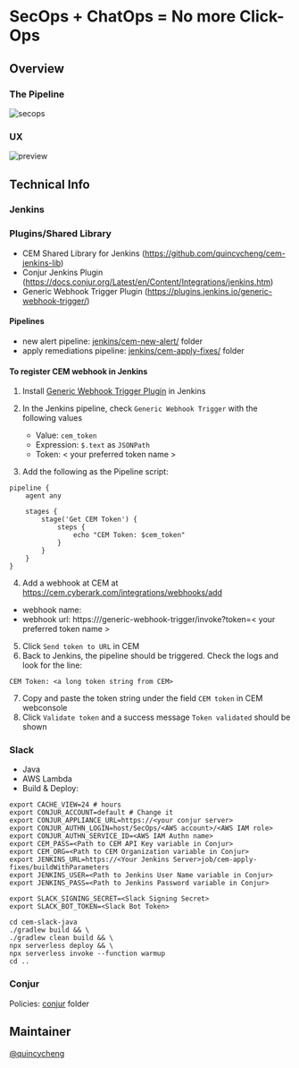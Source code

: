 # SecOps + ChatOps = No more Click-Ops

## Overview 

### The Pipeline

![secops](https://user-images.githubusercontent.com/4685314/112829586-e6cab980-90c3-11eb-8299-f543c7b65124.png)

### UX

![preview](https://user-images.githubusercontent.com/4685314/112829622-f5b16c00-90c3-11eb-8c6d-502e8a0ab23f.gif)


## Technical Info

### Jenkins

### Plugins/Shared Library
 - CEM Shared Library for Jenkins (https://github.com/quincycheng/cem-jenkins-lib)
 - Conjur Jenkins Plugin (https://docs.conjur.org/Latest/en/Content/Integrations/jenkins.htm)
 - Generic Webhook Trigger Plugin (https://plugins.jenkins.io/generic-webhook-trigger/)

#### Pipelines
 - new alert pipeline: [jenkins/cem-new-alert/](./jenkins/cem-new-alert/) folder
 - apply remediations pipeline: [jenkins/cem-apply-fixes/](./jenkins/cem-apply-fixes/) folder

#### To register CEM webhook in Jenkins

1. Install [Generic Webhook Trigger Plugin](https://plugins.jenkins.io/generic-webhook-trigger/) in Jenkins
2. In the Jenkins pipeline, check `Generic Webhook Trigger` with the following values
   - Value: `cem_token`
   - Expression: `$.text` as `JSONPath`
   - Token: < your preferred token name >

3. Add the following as the Pipeline script:
```
pipeline {
    agent any
    
    stages {
        stage('Get CEM Token') {
            steps {
                echo "CEM Token: $cem_token"
            }
        }
    }
}
```
4. Add a webhook at CEM at https://cem.cyberark.com/integrations/webhooks/add
 - webhook name: <your preferred webhook name in CEM>
 - webhook url: https://<Jenkins URL>/generic-webhook-trigger/invoke?token=< your preferred token name >
5. Click `Send token to URL` in CEM
6. Back to Jenkins, the pipeline should be triggered.   Check the logs and look for the line:
```
CEM Token: <a long token string from CEM>
```
7. Copy and paste the token string under the field `CEM token` in CEM webconsole 
8. Click `Validate token` and a success message `Token validated` should be shown


### Slack
- Java
- AWS Lambda
- Build & Deploy:

```
export CACHE_VIEW=24 # hours
export CONJUR_ACCOUNT=default # Change it
export CONJUR_APPLIANCE_URL=https://<your conjur server>
export CONJUR_AUTHN_LOGIN=host/SecOps/<AWS account>/<AWS IAM role>
export CONJUR_AUTHN_SERVICE_ID=<AWS IAM Authn name>
export CEM_PASS=<Path to CEM API Key variable in Conjur>
export CEM_ORG=<Path to CEM Organization variable in Conjur>
export JENKINS_URL=https://<Your Jenkins Server>job/cem-apply-fixes/buildWithParameters
export JENKINS_USER=<Path to Jenkins User Name variable in Conjur>
export JENKINS_PASS=<Path to Jenkins Password variable in Conjur>

export SLACK_SIGNING_SECRET=<Slack Signing Secret>
export SLACK_BOT_TOKEN=<Slack Bot Token>

cd cem-slack-java
./gradlew build && \
./gradlew clean build && \
npx serverless deploy && \
npx serverless invoke --function warmup
cd ..
```

### Conjur
Policies: [conjur](./conjur) folder

## Maintainer
[@quincycheng](https://github.com/quincycheng)

